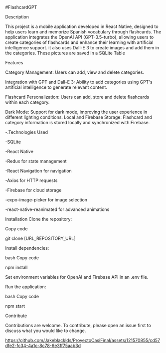 #FlashcardGPT


Description

This project is a mobile application developed in React Native, designed to help users learn and memorize Spanish vocabulary through flashcards. The application integrates the OpenAI API (GPT-3.5-turbo), allowing users to create categories of flashcards and enhance their learning with artificial intelligence support.
it also uses  Dall-E 3 to create images and add them in the categories. These pictures are saved in a SQLite Table

Features

Category Management: Users can add, view and delete categories.

Integration with GPT and Dall-E 3: Ability to add categories using GPT's artificial intelligence to generate relevant content.

Flashcard Personalization: Users can add, store and delete flashcards within each category.

Dark Mode: Support for dark mode, improving the user experience in different lighting conditions.
Local and Firebase Storage: Flashcard and category information is stored locally and synchronized with Firebase.


-.Technologies Used

-SQLite

-React Native

-Redux for state management

-React Navigation for navigation

-Axios for HTTP requests

-Firebase for cloud storage

-expo-image-picker for image selection

-react-native-reanimated for advanced animations



Installation
Clone the repository:

Copy code

git clone [URL_REPOSITORY_URL]

Install dependencies:

bash
Copy code

npm install

Set environment variables for OpenAI and Firebase API in an .env file.

Run the application:

bash
Copy code

npm start



Contribute

Contributions are welcome. To contribute, please open an issue first to discuss what you would like to change.



https://github.com/Jakeblacklds/ProyectoCasiFinal/assets/121570855/cd57dfe2-fc34-4a1c-8c78-6e3ff75aab3d


